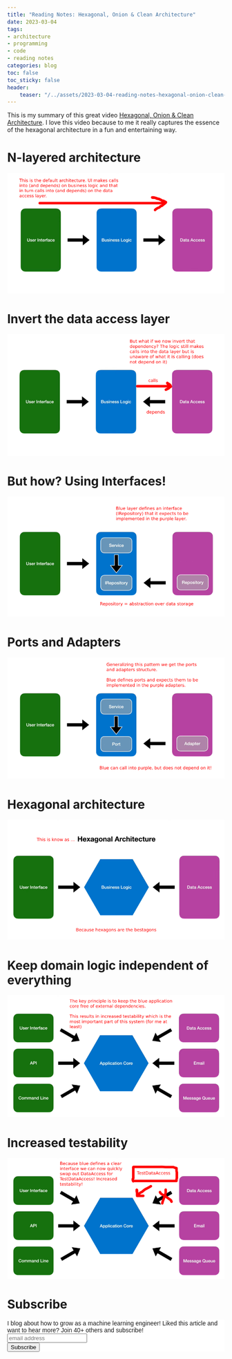 ```yaml
---
title: "Reading Notes: Hexagonal, Onion & Clean Architecture"
date: 2023-03-04
tags:
- architecture
- programming
- code
- reading notes
categories: blog
toc: false
toc_sticky: false
header:
    teaser: "/../assets/2023-03-04-reading-notes-hexagonal-onion-clean-architecture/thumbnail.png"
---
```


This is my summary of this great video [Hexagonal, Onion & Clean Architecture](https://www.youtube.com/watch?v=JubdZIdLQ4M&t=1s&ab_channel=DrawingBoxes). I love this video because to me it really captures the essence of the hexagonal architecture in a fun and entertaining way.

# N-layered architecture

![](/../assets/2023-03-04-reading-notes-hexagonal-onion-clean-architecture/2023-03-04-08-08-18.png)

# Invert the data access layer


![](/../assets/2023-03-04-reading-notes-hexagonal-onion-clean-architecture/2023-03-04-08-13-14.png)

# But how? Using Interfaces!

![](/../assets/2023-03-04-reading-notes-hexagonal-onion-clean-architecture/2023-03-04-08-16-58.png)

# Ports and Adapters

![](/../assets/2023-03-04-reading-notes-hexagonal-onion-clean-architecture/2023-03-04-08-18-21.png)

# Hexagonal architecture

![](/../assets/2023-03-04-reading-notes-hexagonal-onion-clean-architecture/2023-03-04-08-19-32.png)

# Keep domain logic independent of everything

![](/../assets/2023-03-04-reading-notes-hexagonal-onion-clean-architecture/2023-03-04-08-21-26.png)

# Increased testability

![](/../assets/2023-03-04-reading-notes-hexagonal-onion-clean-architecture/2023-03-04-08-24-51.png)

# Subscribe
<!-- Begin Mailchimp Signup Form -->
<link href="//cdn-images.mailchimp.com/embedcode/horizontal-slim-10_7.css" rel="stylesheet" type="text/css">
<style type="text/css">
#mc_embed_signup{background:#fff; clear:left; font:14px Helvetica,Arial,sans-serif; width:100%;}
/* Add your own Mailchimp form style overrides in your site stylesheet or in this style block.
    We recommend moving this block and the preceding CSS link to the HEAD of your HTML file. */
</style>
<div id="mc_embed_signup">
<form action="https://gmail.us3.list-manage.com/subscribe/post?u=92fe86c389878585bc87837e8&amp;id=50543deff9" method="post" id="mc-embedded-subscribe-form" name="mc-embedded-subscribe-form" class="validate" target="_blank" novalidate>
    <div id="mc_embed_signup_scroll">
<label for="mce-EMAIL">I blog about how to grow as a machine learning engineer! Liked this article and want to hear more? Join 40+ others and subscribe!</label>
<input type="email" value="" name="EMAIL" class="email" id="mce-EMAIL" placeholder="email address" required>
    <!-- real people should not fill this in and expect good things - do not remove this or risk form bot signups-->
    <div style="position: absolute; left: -5000px;" aria-hidden="true"><input type="text" name="b_92fe86c389878585bc87837e8_50543deff9" tabindex="-1" value=""></div>
    <div class="clear"><input type="submit" value="Subscribe" name="subscribe" id="mc-embedded-subscribe" class="button"></div>
    </div>
</form>
</div>
<!--End mc_embed_signup-->
    